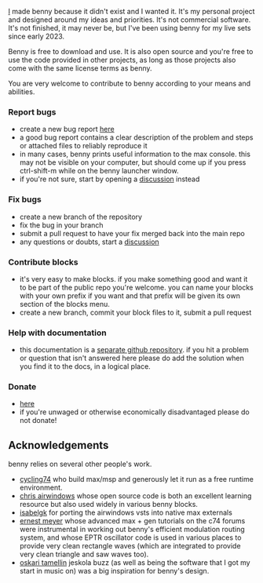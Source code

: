 [I](https://www.jamesholden.org/) made benny because it didn't exist and I wanted it. It's my personal project and designed around my ideas and priorities. It's not commercial software. It's not finished, it may never be, but I've been using benny for my live sets since early 2023.

Benny is free to download and use. It is also open source and you're free to use the code provided in other projects, as long as those projects also come with the same license terms as benny. 

You are very welcome to contribute to benny according to your means and abilities.

### Report bugs
- create a new bug report [here](https://github.com/jamesholdenmusic/benny/issues)
- a good bug report contains a clear description of the problem and steps or attached files to reliably reproduce it
- in many cases, benny prints useful information to the max console. this may not be visible on your computer, but should come up if you press ctrl-shift-m while on the benny launcher window.
- if you're not sure, start by opening a [discussion](https://github.com/jamesholdenmusic/benny/discussions) instead
### Fix bugs
- create a new branch of the repository
- fix the bug in your branch
- submit a pull request to have your fix merged back into the main repo
- any questions or doubts, start a [discussion](https://github.com/jamesholdenmusic/benny/discussions)
### Contribute blocks
- it's very easy to make blocks. if you make something good and want it to be part of the public repo you're welcome. you can name your blocks with your own prefix if you want and that prefix will be given its own section of the blocks menu.
- create a new branch, commit your block files to it, submit a pull request
### Help with documentation
- this documentation is a [separate github repository](https://github.com/jamesholdenmusic/BennyDocs). if you hit a problem or question that isn't answered here please do add the solution when you find it to the docs, in a logical place.
### Donate
- [here](https://www.paypal.com/donate/?hosted_button_id=PBQ7JWRPJKLWQ)
- if you're unwaged or otherwise economically disadvantaged please do not donate!

## Acknowledgements

benny relies on several other people's work.

- [cycling74](https://www.cycling74.com) who build max/msp and generously let it run as a free runtime environment.
- [chris airwindows](https://www.airwindows.com) whose open source code is both an excellent learning resource but also used widely in various benny blocks.
- [isabelgk](https://github.com/isabelgk/airfx) for porting the airwindows vsts into native max externals
- [ernest meyer](https://www.yofiel.com) whose advanced max + gen tutorials on the c74 forums were instrumental in working out benny's efficient modulation routing system, and whose EPTR oscillator code is used in various places to provide very clean rectangle waves (which are integrated to provide very clean triangle and saw waves too).
- [oskari tamellin](http://jeskola.net/buzz/) jeskola buzz (as well as being the software that I got my start in music on) was a big inspiration for benny's design.